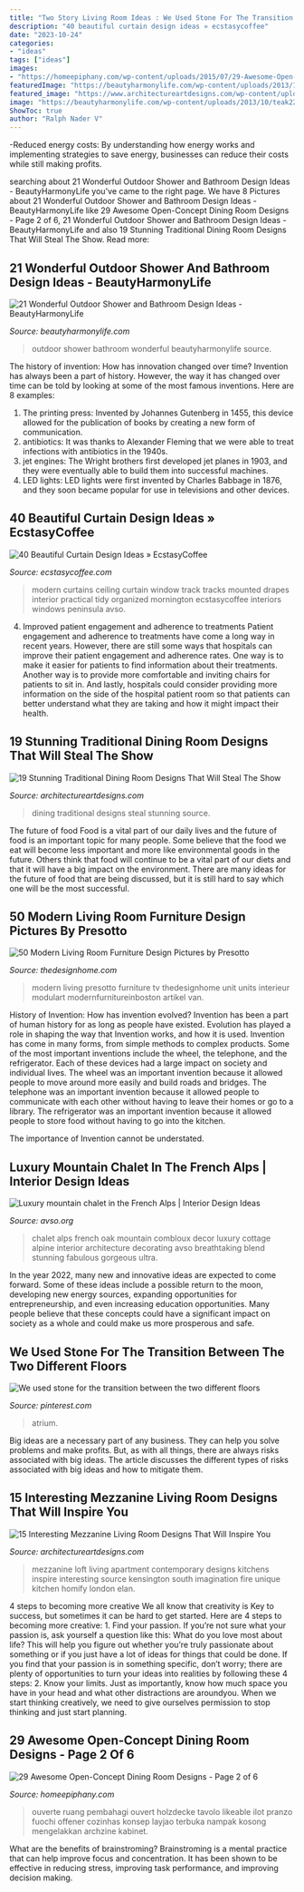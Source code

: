 ```yaml
---
title: "Two Story Living Room Ideas : We Used Stone For The Transition Between The Two Different Floors"
description: "40 beautiful curtain design ideas » ecstasycoffee"
date: "2023-10-24"
categories:
- "ideas"
tags: ["ideas"]
images:
- "https://homeepiphany.com/wp-content/uploads/2015/07/29-Awesome-Open-Concept-Dining-Room-Designs-7.jpg"
featuredImage: "https://beautyharmonylife.com/wp-content/uploads/2013/10/teak22.jpg"
featured_image: "https://www.architectureartdesigns.com/wp-content/uploads/2016/11/1-31.jpg"
image: "https://beautyharmonylife.com/wp-content/uploads/2013/10/teak22.jpg"
ShowToc: true
author: "Ralph Nader V"
---
```



-Reduced energy costs: By understanding how energy works and implementing strategies to save energy, businesses can reduce their costs while still making profits.

	

		
searching about 21 Wonderful Outdoor Shower and Bathroom Design Ideas - BeautyHarmonyLife you've came to the right page. We have 8 Pictures about 21 Wonderful Outdoor Shower and Bathroom Design Ideas - BeautyHarmonyLife like 29 Awesome Open-Concept Dining Room Designs - Page 2 of 6, 21 Wonderful Outdoor Shower and Bathroom Design Ideas - BeautyHarmonyLife and also 19 Stunning Traditional Dining Room Designs That Will Steal The Show. Read more:
		
    
## 21 Wonderful Outdoor Shower And Bathroom Design Ideas - BeautyHarmonyLife

<img loading=lazy src="https://beautyharmonylife.com/wp-content/uploads/2013/10/teak22.jpg" onerror="this.onerror=null;this.src='https://tse3.mm.bing.net/th?id=OIP.xNj8KGC6xIVslaysH0xn4AAAAA&amp;pid=15.1';" alt="21 Wonderful Outdoor Shower and Bathroom Design Ideas - BeautyHarmonyLife">

_Source: beautyharmonylife.com_

>outdoor shower bathroom wonderful beautyharmonylife source. 

	

The history of invention: How has innovation changed over time?
Invention has always been a part of history. However, the way it has changed over time can be told by looking at some of the most famous inventions. Here are 8 examples:
1. The printing press: Invented by Johannes Gutenberg in 1455, this device allowed for the publication of books by creating a new form of communication.
2. antibiotics: It was thanks to Alexander Fleming that we were able to treat infections with antibiotics in the 1940s.
3. jet engines: The Wright brothers first developed jet planes in 1903, and they were eventually able to build them into successful machines.
4. LED lights: LED lights were first invented by Charles Babbage in 1876, and they soon became popular for use in televisions and other devices.

    
## 40 Beautiful Curtain Design Ideas » EcstasyCoffee

<img loading=lazy src="https://i2.wp.com/www.ecstasycoffee.com/wp-content/uploads/2016/10/Organized-and-tidy.jpg?resize=600%2C800" onerror="this.onerror=null;this.src='https://tse3.mm.bing.net/th?id=OIP.aCrR1Z-04-_I0ZhNT1C4iQHaJ4&amp;pid=15.1';" alt="40 Beautiful Curtain Design Ideas » EcstasyCoffee">

_Source: ecstasycoffee.com_

>modern curtains ceiling curtain window track tracks mounted drapes interior practical tidy organized mornington ecstasycoffee interiors windows peninsula avso. 

	

4) Improved patient engagement and adherence to treatments
Patient engagement and adherence to treatments have come a long way in recent years. However, there are still some ways that hospitals can improve their patient engagement and adherence rates. One way is to make it easier for patients to find information about their treatments. Another way is to provide more comfortable and inviting chairs for patients to sit in. And lastly, hospitals could consider providing more information on the side of the hospital patient room so that patients can better understand what they are taking and how it might impact their health.

    
## 19 Stunning Traditional Dining Room Designs That Will Steal The Show

<img loading=lazy src="https://www.architectureartdesigns.com/wp-content/uploads/2016/11/1-31.jpg" onerror="this.onerror=null;this.src='https://tse3.mm.bing.net/th?id=OIP.3_uSApGJl5sBvgvKtK5kVgHaEh&amp;pid=15.1';" alt="19 Stunning Traditional Dining Room Designs That Will Steal The Show">

_Source: architectureartdesigns.com_

>dining traditional designs steal stunning source. 

	

The future of food
Food is a vital part of our daily lives and the future of food is an important topic for many people. Some believe that the food we eat will become less important and more like environmental goods in the future. Others think that food will continue to be a vital part of our diets and that it will have a big impact on the environment. There are many ideas for the future of food that are being discussed, but it is still hard to say which one will be the most successful.

    
## 50 Modern Living Room Furniture Design Pictures By Presotto

<img loading=lazy src="http://thedesignhome.com/wp-content/uploads/2013/06/modern-living-room-design-16.jpg" onerror="this.onerror=null;this.src='https://tse4.mm.bing.net/th?id=OIP.0-XZH8ufIyOUCw5AeC2kzgHaEK&amp;pid=15.1';" alt="50 Modern Living Room Furniture Design Pictures by Presotto">

_Source: thedesignhome.com_

>modern living presotto furniture tv thedesignhome unit units interieur modulart modernfurnitureinboston artikel van. 

	

History of Invention: How has invention evolved?
Invention has been a part of human history for as long as people have existed. Evolution has played a role in shaping the way that Invention works, and how it is used. Invention has come in many forms, from simple methods to complex products. 
Some of the most important inventions include the wheel, the telephone, and the refrigerator. Each of these devices had a large impact on society and individual lives. The wheel was an important invention because it allowed people to move around more easily and build roads and bridges. The telephone was an important invention because it allowed people to communicate with each other without having to leave their homes or go to a library. The refrigerator was an important invention because it allowed people to store food without having to go into the kitchen. 

The importance of Invention cannot be understated.

    
## Luxury Mountain Chalet In The French Alps | Interior Design Ideas

<img loading=lazy src="https://www.avso.org/wp-content/uploads/2014/11/luxury-mountain-chalet-in-the-french-alps-1415795622.jpg" onerror="this.onerror=null;this.src='https://tse1.mm.bing.net/th?id=OIP.VOlpUX0pG9nQDdLSnGl4WwHaLH&amp;pid=15.1';" alt="Luxury mountain chalet in the French Alps | Interior Design Ideas">

_Source: avso.org_

>chalet alps french oak mountain combloux decor luxury cottage alpine interior architecture decorating avso breathtaking blend stunning fabulous gorgeous ultra. 

	

In the year 2022, many new and innovative ideas are expected to come forward. Some of these ideas include a possible return to the moon, developing new energy sources, expanding opportunities for entrepreneurship, and even increasing education opportunities. Many people believe that these concepts could have a significant impact on society as a whole and could make us more prosperous and safe.

    
## We Used Stone For The Transition Between The Two Different Floors

<img loading=lazy src="https://i.pinimg.com/736x/8f/c2/2f/8fc22f3c2d0d50ae46fb07ba2e262f82--the-two.jpg" onerror="this.onerror=null;this.src='https://tse2.mm.bing.net/th?id=OIP.p4TS8_7ona1rZtFh0_WRyAHaJ3&amp;pid=15.1';" alt="We used stone for the transition between the two different floors">

_Source: pinterest.com_

>atrium. 

	

Big ideas are a necessary part of any business. They can help you solve problems and make profits. But, as with all things, there are always risks associated with big ideas. The article discusses the different types of risks associated with big ideas and how to mitigate them.

    
## 15 Interesting Mezzanine Living Room Designs That Will Inspire You

<img loading=lazy src="https://www.architectureartdesigns.com/wp-content/uploads/2016/07/11-1-630x461.jpg" onerror="this.onerror=null;this.src='https://tse4.mm.bing.net/th?id=OIP.LCKUUjbTnl2Jhf_CUCXTEwHaFa&amp;pid=15.1';" alt="15 Interesting Mezzanine Living Room Designs That Will Inspire You">

_Source: architectureartdesigns.com_

>mezzanine loft living apartment contemporary designs kitchens inspire interesting source kensington south imagination fire unique kitchen homify london elan. 

	

4 steps to becoming more creative
We all know that creativity is Key to success, but sometimes it can be hard to get started. Here are 4 steps to becoming more creative: 1. Find your passion. If you’re not sure what your passion is, ask yourself a question like this: What do you love most about life? This will help you figure out whether you’re truly passionate about something or if you just have a lot of ideas for things that could be done. If you find that your passion is in something specific, don’t worry; there are plenty of opportunities to turn your ideas into realities by following these 4 steps: 
2. Know your limits. Just as importantly, know how much space you have in your head and what other distractions are aroundyou. When we start thinking creatively, we need to give ourselves permission to stop thinking and just start planning.

    
## 29 Awesome Open-Concept Dining Room Designs - Page 2 Of 6

<img loading=lazy src="https://homeepiphany.com/wp-content/uploads/2015/07/29-Awesome-Open-Concept-Dining-Room-Designs-7.jpg" onerror="this.onerror=null;this.src='https://tse3.mm.bing.net/th?id=OIP.F5vknPUu15kxYYow4O64UgHaFk&amp;pid=15.1';" alt="29 Awesome Open-Concept Dining Room Designs - Page 2 of 6">

_Source: homeepiphany.com_

>ouverte ruang pembahagi ouvert holzdecke tavolo likeable ilot pranzo fuochi offener cozinhas konsep layjao terbuka nampak kosong mengelakkan archzine kabinet. 

	

What are the benefits of brainstroming?
Brainstroming is a mental practice that can help improve focus and concentration. It has been shown to be effective in reducing stress, improving task performance, and improving decision making.

